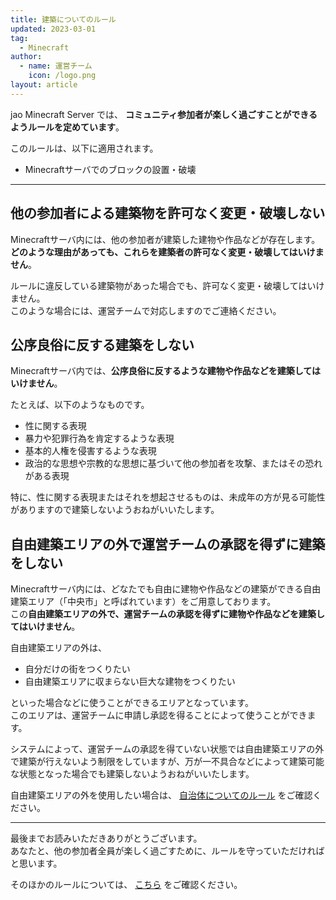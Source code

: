 ```yaml
---
title: 建築についてのルール
updated: 2023-03-01
tag:
  - Minecraft
author:
  - name: 運営チーム
    icon: /logo.png
layout: article
---
```


jao Minecraft Server では、 **コミュニティ参加者が楽しく過ごすことができるようルールを定めています**。

このルールは、以下に適用されます。

- Minecraftサーバでのブロックの設置・破壊

---

## 他の参加者による建築物を許可なく変更・破壊しない

Minecraftサーバ内には、他の参加者が建築した建物や作品などが存在します。**どのような理由があっても、これらを建築者の許可なく変更・破壊してはいけません**。

ルールに違反している建築物があった場合でも、許可なく変更・破壊してはいけません。  
このような場合には、運営チームで対応しますのでご連絡ください。

## 公序良俗に反する建築をしない

Minecraftサーバ内では、**公序良俗に反するような建物や作品などを建築してはいけません**。

たとえば、以下のようなものです。

- 性に関する表現
- 暴力や犯罪行為を肯定するような表現
- 基本的人権を侵害するような表現
- 政治的な思想や宗教的な思想に基づいて他の参加者を攻撃、またはその恐れがある表現

特に、性に関する表現またはそれを想起させるものは、未成年の方が見る可能性がありますので建築しないようおねがいいたします。

## 自由建築エリアの外で運営チームの承認を得ずに建築をしない

Minecraftサーバ内には、どなたでも自由に建物や作品などの建築ができる自由建築エリア（「中央市」と呼ばれています）をご用意しております。  
この**自由建築エリアの外で、運営チームの承認を得ずに建物や作品などを建築してはいけません**。

自由建築エリアの外は、

- 自分だけの街をつくりたい
- 自由建築エリアに収まらない巨大な建物をつくりたい

といった場合などに使うことができるエリアとなっています。  
このエリアは、運営チームに申請し承認を得ることによって使うことができます。

システムによって、運営チームの承認を得ていない状態では自由建築エリアの外で建築が行えないよう制限をしていますが、万が一不具合などによって建築可能な状態となった場合でも建築しないようおねがいいたします。

自由建築エリアの外を使用したい場合は、 [自治体についてのルール](/docs/rules/city) をご確認ください。

---

最後までお読みいただきありがとうございます。  
あなたと、他の参加者全員が楽しく過ごすために、ルールを守っていただければと思います。

そのほかのルールについては、 [こちら](/docs/rules) をご確認ください。

